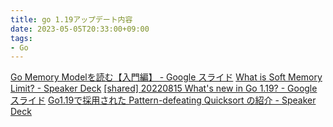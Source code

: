 ```yaml
---
title: go 1.19アップデート内容
date: 2023-05-05T20:33:00+09:00
tags:
- Go
---
```


[Go Memory Modelを読む【入門編】 - Google スライド](https://docs.google.com/presentation/d/1jJvL__7VYHs4Qv-mGsuAThXpWiSpek27wXln9K2PVJU)
[What is Soft Memory Limit? - Speaker Deck](https://speakerdeck.com/yagipy/what-is-soft-memory-limit)
[\[shared\] 20220815 What's new in Go 1.19? - Google スライド](https://docs.google.com/presentation/d/1FkXdI9oR8mUCzh-woca7O3K_T5iZCirp7QcoJY3d4Wk)
[Go1.19で採用された Pattern-defeating Quicksort の紹介 - Speaker Deck](https://speakerdeck.com/po3rin/go1-dot-19decai-yong-sareta-pattern-defeating-quicksort-falseshao-jie)
